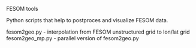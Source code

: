 FESOM tools

Python scripts that help to postproces and visualize FESOM data.

fesom2geo.py    - interpolation from FESOM unstructured grid to lon/lat grid
fesom2geo_mp.py - parallel version of fesom2geo.py


